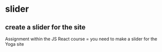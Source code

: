 # slider
create a slider for the site
---
Assignment within the JS React course = you need to make a slider for the Yoga site